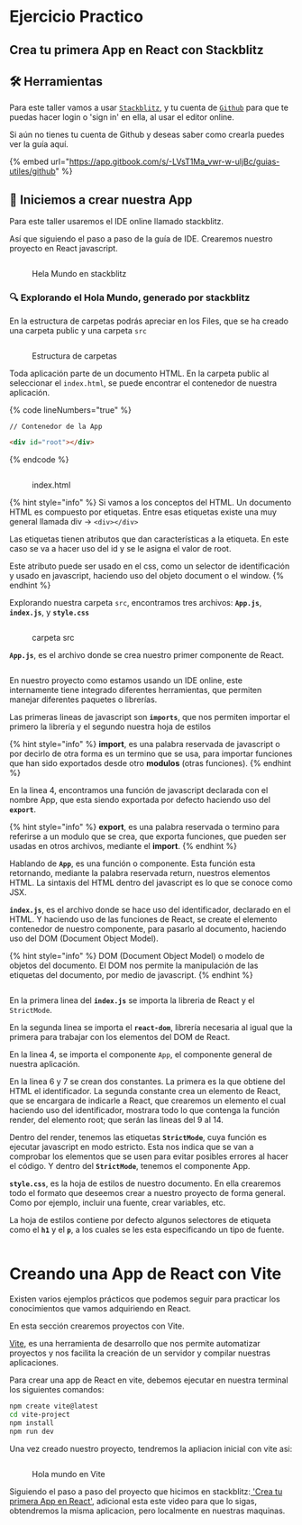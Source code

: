 # Ejercicio Practico

## Crea tu primera App en React con Stackblitz

## 🛠️ Herramientas

Para este taller vamos a usar [`Stackblitz`](https://stackblitz.com/), y tu cuenta de [`Github`](https://github.com/) para que te puedas hacer login o 'sign in' en ella, al usar el editor online.

Si aún no tienes tu cuenta de Github y deseas saber como crearla puedes ver la guía aquí.

{% embed url="https://app.gitbook.com/s/-LVsT1Ma_vwr-w-uljBc/guias-utiles/github" %}


## 🌟 Iniciemos a crear nuestra App


Para este taller usaremos el IDE online llamado stackblitz.&#x20;


Así que siguiendo el paso a paso de la guía de IDE. Crearemos nuestro proyecto en React javascript.


<figure><img src="../.gitbook/assets/Screenshot 2023-03-08 at 4.12.21 PM.png" alt=""><figcaption><p>Hela Mundo en stackblitz</p></figcaption></figure>

### 🔍 Explorando el Hola Mundo, generado por stackblitz

En la estructura de carpetas podrás apreciar en los Files, que se ha creado una carpeta public y una carpeta `src`

<figure><img src="../.gitbook/assets/Screenshot 2023-03-08 at 4.32.09 PM.png" alt=""><figcaption><p>Estructura de carpetas</p></figcaption></figure>

Toda aplicación parte de un documento HTML. En la carpeta public al seleccionar el `index.html`, se puede encontrar el contenedor de nuestra aplicación.

{% code lineNumbers="true" %}
```html
// Contenedor de la App

<div id="root"></div>

```
{% endcode %}

<figure><img src="../.gitbook/assets/Screenshot 2023-03-08 at 4.38.17 PM.png" alt=""><figcaption><p>index.html</p></figcaption></figure>

{% hint style="info" %}
Si vamos a los conceptos del HTML. Un documento HTML es compuesto por etiquetas. Entre esas etiquetas existe una muy general llamada div -> `<div></div>`

Las etiquetas tienen atributos que dan características a la etiqueta. En este caso se va a hacer uso del id y se le asigna el valor de root.

Este atributo puede ser usado en el css, como un selector de identificación y usado en javascript, haciendo uso del objeto document o el window.
{% endhint %}

Explorando nuestra carpeta `src`, encontramos tres archivos: **`App.js`**, **`index.js`**, y **`style.css`**

<figure><img src="../.gitbook/assets/Screenshot 2023-03-08 at 4.45.35 PM.png" alt=""><figcaption><p>carpeta src</p></figcaption></figure>

**`App.js`**, es el archivo donde se crea nuestro primer componente de React.

<figure><img src="../.gitbook/assets/Screenshot 2023-03-08 at 4.53.27 PM.png" alt=""><figcaption></figcaption></figure>

En nuestro proyecto como estamos usando un IDE online, este internamente tiene integrado diferentes herramientas, que permiten manejar diferentes paquetes o librerías.&#x20;

Las primeras lineas de javascript son **`imports`**, que nos permiten importar el primero la librería y el segundo nuestra hoja de estilos

{% hint style="info" %}
**import**, es una palabra reservada de javascript o por decirlo de otra forma es un termino que se usa, para importar funciones que han sido exportados desde otro **modulos** (otras funciones).
{% endhint %}

En la linea 4, encontramos una función de javascript declarada con el nombre App, que esta siendo exportada por defecto haciendo uso del **`export`**.

{% hint style="info" %}
**export**, es una palabra reservada o termino para referirse a un modulo que se crea, que exporta funciones, que pueden ser usadas en otros archivos, mediante el **import**.
{% endhint %}

Hablando de **`App`**, es una función o componente. Esta función esta retornando, mediante la palabra reservada return, nuestros elementos HTML. La sintaxis del HTML dentro del javascript es lo que se conoce como JSX.&#x20;

**`index.js`**, es el archivo donde se hace uso del identificador, declarado en el HTML. Y haciendo uso de las funciones de React, se create el elemento contenedor de nuestro componente, para pasarlo al documento, haciendo uso del DOM (Document Object Model).

{% hint style="info" %}
DOM (Document Object Model) o modelo de objetos del documento. El DOM nos permite la manipulación de las etiquetas del documento, por medio de javascript.
{% endhint %}

<figure><img src="../.gitbook/assets/Screenshot 2023-03-10 at 4.25.09 PM.png" alt=""><figcaption></figcaption></figure>

En la primera linea del **`index.js`** se importa la libreria de React y el `StrictMode`.

En la segunda linea se importa el **`react-dom`**, librería necesaria al igual que la primera para trabajar con los elementos del DOM de React.

En la linea 4, se importa el componente `App`, el componente general de nuestra aplicación.

En la linea 6 y 7 se crean dos constantes. La primera es la que obtiene del HTML el identificador. La segunda constante crea un elemento de React, que se encargara de indicarle a React, que crearemos un elemento el cual haciendo uso del identificador, mostrara todo lo que contenga la función render, del elemento root; que serán las lineas del 9 al 14.

Dentro del render, tenemos las etiquetas **`StrictMode`**, cuya función es ejecutar javascript en modo estricto. Esta nos indica que se van a comprobar los elementos que se usen para evitar posibles errores al hacer el código. Y dentro del **`StrictMode`**, tenemos el componente App.

**`style.css`**, es la hoja de estilos de nuestro documento. En ella crearemos todo el formato que deseemos crear a nuestro proyecto de forma general. Como por ejemplo, incluir una fuente, crear variables, etc.

La hoja de estilos contiene por defecto algunos selectores de etiqueta como el **`h1`** y el **`p`**, a los cuales se les esta especificando un tipo de fuente.

<figure><img src="../.gitbook/assets/Screenshot 2023-03-10 at 4.33.41 PM.png" alt=""><figcaption></figcaption></figure>


# Creando una App de React con Vite

Existen varios ejemplos prácticos que podemos seguir para practicar los conocimientos que vamos adquiriendo en React.

En esta sección crearemos proyectos con Vite.

[Vite](https://vitejs.dev/), es una herramienta de desarrollo que nos permite automatizar proyectos y nos facilita la creación de un servidor y compilar nuestras aplicaciones.

Para crear una app de React en vite, debemos ejecutar en nuestra terminal los siguientes comandos:

```sh
npm create vite@latest
cd vite-project
npm install
npm run dev

```

Una vez creado nuestro proyecto, tendremos la apliacion inicial con vite asi:

<figure><img src="../.gitbook/assets/Screenshot 2023-03-15 at 1.54.07 PM.png" alt=""><figcaption><p>Hola mundo en Vite</p></figcaption></figure>

Siguiendo el paso a paso del proyecto que hicimos en stackblitz:[ 'Crea tu primera App en React'](https://vanessa-aristizabal.gitbook.io/react-notes/talleres/crea-tu-primera-app-en-react), adicional esta este video para que lo sigas, obtendremos la misma aplicacion, pero localmente en nuestras maquinas.

<figure><img src="../.gitbook/assets/Screenshot 2023-03-15 at 1.56.52 PM.png" alt=""><figcaption></figcaption></figure>





